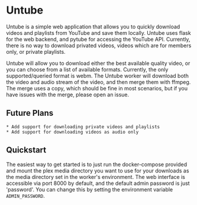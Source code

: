 # Untube

Untube is a simple web application that allows you to quickly download videos and playlists from YouTube and save them locally. 
Untube uses flask for the web backend, and pytube for accessing the YouTube API. Currently, there is no way to 
download privated videos, videos which are for members only, or private playlists.

Untube will allow you to download either the best available quality video, or you can choose from a list of available formats. Currently,
the only supported/queried format is webm. The Untube worker will download both the video and audio stream of the video, and then merge
them with ffmpeg. The merge uses a copy, which should be fine in most scenarios, but if you have issues with the merge, please open an issue.

## Future Plans

    * Add support for downloading private videos and playlists
    * Add support for downloading videos as audio only

## Quickstart
The easiest way to get started is to just run the docker-compose provided and mount the plex media directory you want to use for
your downloads as the media directory set in the worker's environment. The web interface is accessible via port 8000 by default, and
the default admin password is just 'password'. You can change this by setting the environment variable `ADMIN_PASSWORD`.